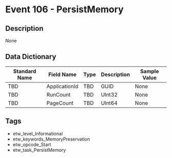 # Event 106 - PersistMemory

## Description
None

## Data Dictionary
|Standard Name|Field Name|Type|Description|Sample Value|
|---|---|---|---|---|
|TBD|ApplicationId|TBD|GUID|None|None|
|TBD|RunCount|TBD|UInt32|None|None|
|TBD|PageCount|TBD|UInt64|None|None|

## Tags
* etw_level_Informational
* etw_keywords_MemoryPreservation
* etw_opcode_Start
* etw_task_PersistMemory